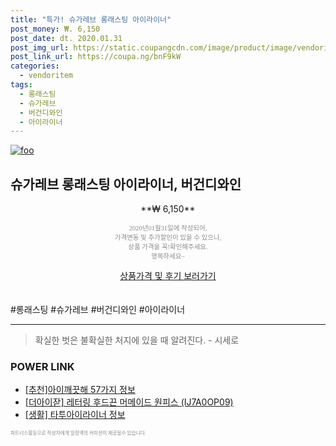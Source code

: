 ```yaml
--- 
title: "특가! 슈가레브 롱래스팅 아이라이너" 
post_money: ₩. 6,150 
post_date: dt. 2020.01.31 
post_img_url: https://static.coupangcdn.com/image/product/image/vendoritem/2015/09/11/3001821164/ed53079e-11ad-4b08-aa51-e6dc96c0302d.jpg 
post_link_url: https://coupa.ng/bnF9kW 
categories: 
  - vendoritem 
tags: 
  - 롱래스팅 
  - 슈가레브 
  - 버건디와인 
  - 아이라이너 
--- 
```

[![foo](https://static.coupangcdn.com/image/product/image/vendoritem/2015/09/11/3001821164/ed53079e-11ad-4b08-aa51-e6dc96c0302d.jpg)](https://coupa.ng/bnF9kW) 

## 슈가레브 롱래스팅 아이라이너, 버건디와인 
<p style="text-align: center;">**₩ 6,150**</p> 
<p style="text-align: center;"><span style="color: #898c8f; font-family: Georgia,Times,serif; font-size: 0.75em;">2020년01월31일에 작성되어, <br>가격변동 및 추가할인이 있을 수 있으니,<br> 상품 가격을 꼭!확인해주세요.<br>행복하세요~</span> 
</p>	 
<div markdown="0" style="text-align: center;"><a href="https://coupa.ng/bnF9kW" class="btn btn--success">상품가격 및 후기 보러가기</a></div> 
<br><br> 
  #롱래스팅 #슈가레브 #버건디와인 #아이라이너 
<hr> 

> 확실한 벗은 불확실한 처지에 있을 때 알려진다. - 시세로 


### POWER LINK

* <a href="https://blog.naver.com/fasyy4321/221785374212" target="_blank">[추천]아이깨끗해 57가지 정보</a>
* <a href="https://blog.naver.com/santokki14/221778060044" target="_blank">[더아이잗] 레터링 후드끈 머메이드 원피스 (IJ7A0OP09)</a>
* <a href="https://blog.naver.com/sakai111/221769838967" target="_blank"> [생활] 타투아이라이너 정보 </a>

<span style="color: #898c8f; font-family: Georgia,Times,serif; font-size: 0.55em;">파트너스활동으로 작성자에게 일정액의 커미션이 제공될수 있습니다.</span> 
